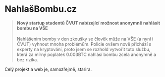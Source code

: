 # NahlašBombu.cz

> #### Nový startup studentů ČVUT nabízející možnost anonymně nahlásit bombu na VŠE
> Nahlášením bomby v den zkoušky se člověk může na VŠE (a nyní i ČVUT) vyhnout mnoha problémům. Policie ovšem nově přichází s experty na kryptování, proto jsem se rozhold vytvořit tuto službu, která za mírný poplatek 0.003BTC nahlásí bombu zcela anonymně a bez rizika.

Celý projekt a web je, samozřejmě, starira.
